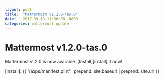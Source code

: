 ```yaml
---
layout: post
title:  "Mattermost v1.2.0-tas.0"
date:   2017-09-19 11:30:00 -0800
categories: mattermost update
---
```


# Mattermost v1.2.0-tas.0

Mattermost v1.2.0 is now available. [Install][install] it now!

[install]: {{ '/apps/manifest.plist' | prepend: site.baseurl | prepend: site.url }}
